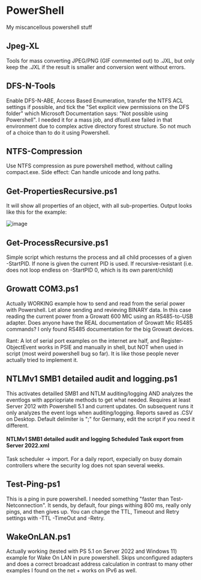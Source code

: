 # PowerShell
My miscancellous powershell stuff

## Jpeg-XL
Tools for mass converting JPEG/PNG (GIF commented out) to .JXL, but only keep the .JXL if the result is smaller and conversion went without errors.

## DFS-N-Tools
Enable DFS-N-ABE, Access Based Enumeration, transfer the NTFS ACL settings if possible, and tick the "Set explicit view permissions on the DFS folder" which Microsoft Documentation says: "Not possible using Powershell". I needed it for a mass job, and dfsutil.exe failed in that environment due to complex active directory forest structure. So not much of a choice than to do it using Powershell.

## NTFS-Compression
Use NTFS compression as pure powershell method, without calling compact.exe. Side effect: Can handle unicode and long paths.

## Get-PropertiesRecursive.ps1
It will show all properties of an object, with all sub-properties. Output looks like this for the example:

![image](https://github.com/Joachim-Otahal/PowerShell/assets/10100281/5af65eca-224f-48f3-9788-db54277a57b7)

## Get-ProcessRecursive.ps1
Simple script which resturns the process and all child processes of a given -StartPID. If none is given the current PID is used. If recursive-resistant (i.e. does not loop endless on -StartPID 0, which is its own parent/child)

## Growatt COM3.ps1 ##
Actually WORKING example how to send and read from the serial power with Powershell. Let alone sending and revieving BINARY data. In this case reading the current power from a Growatt 600 MIC using an RS485-to-USB adapter. Does anyone have the REAL documentation of Growatt Mic RS485 commands? I only found RS485 documentation for the big Growatt devices.

Rant: A lot of serial port examples on the internet are half, and Register-ObjectEvent works in PSIE and manually in shell, but NOT when used in script (most weird powershell bug so far). It is like those people never actually tried to implement it.

## NTLMv1 SMB1 detailed audit and logging.ps1
This activates detailled SMB1 and NTLM auditing/logging AND analyzes the eventlogs with appriopriate methods to get what needed. Requires at least Server 2012 with Powershell 5.1 and current updates.
On subsequent runs it only analyzes the event logs when auditing/logging. Reports saved as .CSV on Desktop. Default delimiter is ";" for Germany, edit the script if you need it different.
#### NTLMv1 SMB1 detailed audit and logging Scheduled Task export from Server 2022.xml
Task scheduler -> import. For a daily report, expecially on busy domain controllers where the security log does not span several weeks.

## Test-Ping-ps1
This is a ping in pure powershell. I needed something "faster than Test-Netconnection". It sends, by default, four pings withing 800 ms, really only pings, and then gives up. You can change the TTL, Timeout and Retry settings with -TTL -TimeOut and -Retry.

## WakeOnLAN.ps1
Actually working (tested with PS 5.1 on Server 2022 and Windows 11) example for Wake On LAN in pure powershell. Skips unconfigured adapters and does a correct broadcast address calculation in contrast to many other examples I found on the net + works on IPv6 as well.

